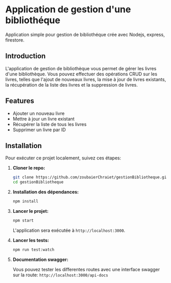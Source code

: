 # Application de gestion d'une bibliothéque

Application simple pour gestion de bibliothéque crée avec Nodejs, express, firestore.

## Introduction

L'application de gestion de bibliothèque vous permet de gérer les livres d'une bibliothèque.
Vous pouvez effectuer des opérations CRUD sur les livres, telles que l'ajout de nouveaux livres, la mise à jour de livres existants, la récupération de la liste des livres et la suppression de livres.

## Features

- Ajouter un nouveau livre
- Mettre à jour un livre existant
- Récupérer la liste de tous les livres
- Supprimer un livre par ID

## Installation

Pour exécuter ce projet localement, suivez ces étapes:

1. **Cloner le repo:**

   ```sh
   git clone https://github.com/zoubaierChraiet/gestionBibliotheque.git
   cd gestionBibliotheque
   ```

2. **Installation des dépendances:**

   ```sh
   npm install
   ```

3. **Lancer le projet:**

   ```sh
   npm start
   ```

   L'application sera exécutée à `http://localhost:3000`.

4. **Lancer les tests:**

   ```sh
   npm run test:watch
   ```

5. **Documentation swagger:**

   Vous pouvez tester les differentes routes avec une interface swagger sur la route:
   `http://localhost:3000/api-docs`
